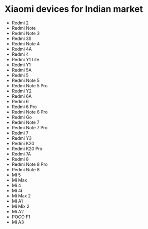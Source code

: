 # Xiaomi devices for Indian market

- Redmi 2
- Redmi Note
- Redmi Note 3
- Redmi 3S
- Redmi Note 4
- Redmi 4A
- Redmi 4
- Redmi Y1 Lite
- Redmi Y1 
- Redmi 5A
- Redmi 5
- Redmi Note 5
- Redmi Note 5 Pro
- Redmi Y2
- Redmi 6A
- Redmi 6
- Redmi 6 Pro
- Redmi Note 6 Pro
- Redmi Go
- Redmi Note 7
- Redmi Note 7 Pro
- Redmi 7
- Redmi Y3
- Redmi K20
- Redmi K20 Pro
- Redmi 7A
- Redmi 8
- Redmi Note 8 Pro
- Redmi Note 8
- Mi 5
- Mi Max
- Mi 4
- Mi 4i
- Mi Max 2
- Mi A1
- Mi Mix 2
- Mi A2
- POCO F1
- Mi A3
